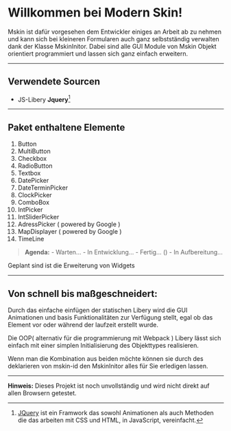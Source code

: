Willkommen bei **Modern Skin**!
============================
Mskin ist dafür vorgesehen dem Entwickler einiges an Arbeit ab zu nehmen und kann sich bei kleineren Formularen auch ganz selbstständig verwalten dank der Klasse MskinInitor. Dabei sind alle GUI Module von Mskin Objekt orientiert programmiert und lassen sich ganz einfach erweitern.

----------
<i class="icon-file"></i>Verwendete Sourcen
------------------------------

- JS-Libery **Jquery**[^jquery] 

----------
<i class="icon-login"></i>Paket enthaltene Elemente
------------------------------

 01. <i class="icon-ok"      ></i>Button
 02. <i class="icon-ok"      ></i>MultiButton
 02. <i class="icon-retweet" ></i>Checkbox
 03. <i class="icon-asterisk"></i>RadioButton
 04. <i class="icon-ok"      ></i>Textbox
 05. <i class="icon-retweet" ></i>DatePicker
 06. <i class="icon-retweet" ></i>DateTerminPicker
 07. <i class="icon-asterisk"></i>ClockPicker
 08. <i class="icon-asterisk"></i>ComboBox
 09. <i class="icon-asterisk"></i>IntPicker
 10. <i class="icon-asterisk"></i>IntSliderPicker
 11. <i class="icon-asterisk"></i>AdressPicker ( powered by Google )
 12. <i class="icon-asterisk"></i>MapDisplayer ( powered by Google )
 13. <i class="icon-asterisk"></i>TimeLine

>**Agenda:**
<i class="icon-asterisk"></i> - Warten...
<i class="icon-retweet"></i> - In Entwicklung...
<i class="icon-ok"></i> - Fertig...
(<i class="icon-ok"></i>) - In Aufbereitung...

   Geplant sind ist die Erweiterung von Widgets

----------

<i class="icon-clock"></i>Von schnell bis maßgeschneidert:
-------------------------------------------------
Durch das einfache einfügen der statischen Libery wird die GUI Animationen und basis Funktionalitäten zur Verfügung stellt, egal ob das Element vor oder während der laufzeit erstellt wurde.

Die OOP( alternativ für die programmierung mit Webpack ) Libery lässt sich einfach mit einer simplen Initialisierung des Objekttypes realisieren.

Wenn man die Kombination aus beiden möchte können sie durch des deklarieren von mskin-id den MskinInitor alles für Sie erledigen lassen.

----------

**Hinweis:**
Dieses Projekt ist noch unvollständig und wird nicht direkt auf allen Browsern getestet.

[^jquery]: [JQuery](https://jquery.com/) ist ein Framwork das sowohl Animationen als auch Methoden die das arbeiten mit CSS und HTML, in JavaScript, vereinfacht.

  [1]: http://math.stackexchange.com/
  [2]: http://daringfireball.net/projects/markdown/syntax "Markdown"
  [3]: https://github.com/jmcmanus/pagedown-extra "Pagedown Extra"
  [4]: http://meta.math.stackexchange.com/questions/5020/mathjax-basic-tutorial-and-quick-reference
  [5]: https://code.google.com/p/google-code-prettify/
  [6]: http://highlightjs.org/
  [7]: http://bramp.github.io/js-sequence-diagrams/
  [8]: http://adrai.github.io/flowchart.js/

